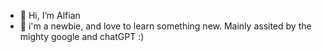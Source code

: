 - 👋 Hi, I’m Alfian
- 👀 i'm a newbie, and love to learn something new. Mainly assited by the mighty google and chatGPT :)
<!---
fianreztu/fianreztu is a ✨ special ✨ repository because its `README.md` (this file) appears on your GitHub profile.
You can click the Preview link to take a look at your changes.
--->
